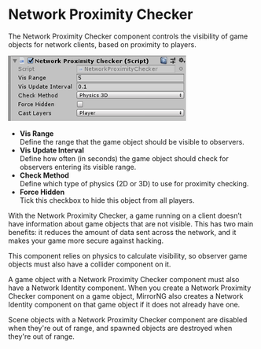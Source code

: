 # Network Proximity Checker

The Network Proximity Checker component controls the visibility of game objects for network clients, based on proximity to players.

![Network Proximity Checker component](NetworkProximityCheck.png)
-   **Vis Range**  
    Define the range that the game object should be visible to observers.
-   **Vis Update Interval**  
    Define how often (in seconds) the game object should check for observers entering its visible range.
-   **Check Method**  
    Define which type of physics (2D or 3D) to use for proximity checking.
-   **Force Hidden**  
    Tick this checkbox to hide this object from all players.

With the Network Proximity Checker, a game running on a client doesn’t have information about game objects that are not visible. This has two main benefits: it reduces the amount of data sent across the network, and it makes your game more secure against hacking.

This component relies on physics to calculate visibility, so observer game objects must also have a collider component on it.

A game object with a Network Proximity Checker component must also have a Network Identity component. When you create a Network Proximity Checker component on a game object, MirrorNG also creates a Network Identity component on that game object if it does not already have one.

Scene objects with a Network Proximity Checker component are disabled when they're out of range, and spawned objects are destroyed when they're out of range.

